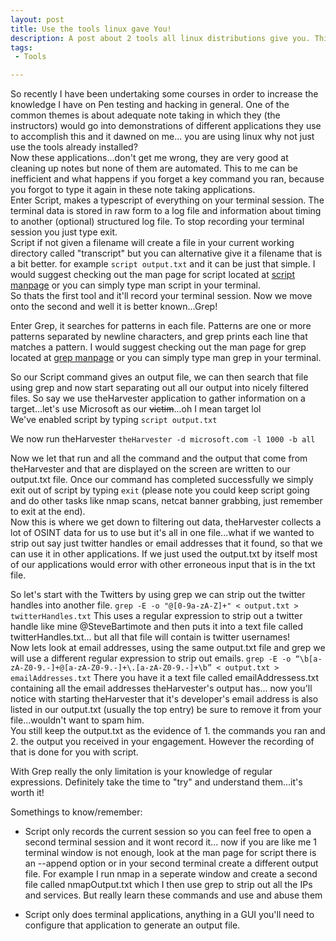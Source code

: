 ```yaml
---
layout: post
title: Use the tools linux gave You!
description: A post about 2 tools all linux distributions give you. This is handy for recording and extracting data. <br /><br />So recently I have been undertaking some courses in order to increase the knowledge I have on Pen testing and hacking in general. One of the common themes is about adequate note taking in which they (the instructors) would go into demonstrations of different applications they use to accomplish this and it dawned on me… you are using linux why not just use the tools already installed?
tags:
 - Tools

---
```

So recently I have been undertaking some courses in order to increase the knowledge I have on Pen testing and hacking in general. One of the common themes is about adequate note taking in which they (the instructors) would go into demonstrations of different applications they use to accomplish this and it dawned on me... you are using linux why not just use the tools already installed?<br />
Now these applications...don't get me wrong, they are very good at cleaning up notes but none of them are automated. This to me can be inefficient and what happens if you forget a key command you ran, because you forgot to type it again in these note taking applications.<br />
Enter Script, makes a typescript of everything on your terminal session. The terminal data is stored in raw form to a log file and information about timing to another (optional) structured log file. To stop recording your terminal session you just type exit. <br />
Script if not given a filename will create a file in your current working directory called "transcript" but you can alternative give it a filename that is a bit better. for example  `script output.txt` and it can be just that simple. I would suggest checking out the man page for script located at [script manpage](http://man7.org/linux/man-pages/man1/script.1.html) or you can simply type man script in your terminal.<br />
So thats the first tool and it'll record your terminal session. Now we move onto the second and well it is better known...Grep! 

Enter Grep, it searches for patterns in each file.  Patterns are one or more patterns separated by newline characters, and grep prints each line that matches a pattern. I would suggest checking out the man page for grep located at [grep manpage](http://www.man7.org/linux/man-pages/man1/grep.1.html) or you can simply type man grep in your terminal. 

So our Script command gives an output file, we can then search that file using grep and now start separating out all our output into nicely filtered files. So say we use theHarvester application to gather information on a target...let's use Microsoft as our ~~victim~~...oh I mean target lol
<br />
We've enabled script by typing `script output.txt` 

We now run theHarvester `theHarvester -d microsoft.com -l 1000 -b all`

Now we let that run and all the command and the output that come from theHarvester and that are displayed on the screen are written to our output.txt file. Once our command has completed successfully we simply exit out of script by typing `exit` (please note you could keep script going and do other tasks like nmap scans, netcat banner grabbing, just remember to exit at the end).
<br />
Now this is where we get down to filtering out data, theHarvester collects a lot of OSINT data for us to use but it's all in one file...what if we wanted to strip out say just twitter handles or email addresses that it found, so that we can use it in other applications. If we just used the output.txt by itself most of our applications would error with other erroneous input that is in the txt file. 

So let's start with the Twitters by using grep we can strip out the twitter handles into another file. `grep -E -o "@[0-9a-zA-Z]+" < output.txt > twitterHandles.txt` This uses a regular expression to strip out a twitter handle like mine @SteveBartimote and then puts it into a text file called twitterHandles.txt... but all that file will contain is twitter usernames!
<br />
Now lets look at email addresses, using the same output.txt file and grep we will use a different regular expression to strip out emails. `grep -E -o “\b[a-zA-Z0-9.-]+@[a-zA-Z0-9.-]+\.[a-zA-Z0-9.-]+\b” < output.txt > emailAddresses.txt` There you have it a text file called emailAddressess.txt containing all the email addresses theHarvester's output has... now you'll notice with starting theHarvester that it's developer's email address is also listed in our output.txt (usually the top entry) be sure to remove it from your file...wouldn't want to spam him.
<br /> You still keep the output.txt as the evidence of 1. the commands you ran and 2. the output you received in your engagement. However the recording of that is done for you with script.

With Grep really the only limitation is your knowledge of regular expressions. Definitely take the time to "try" and understand them...it's worth it!

Somethings to know/remember:
* Script only records the current session so you can feel free to open a second terminal session and it wont record it... now if you are like me 1 terminal window is not enough, look at the man page for script there is an --append option or in your second terminal create a different output file. For example I run nmap in a seperate window and create a second file called nmapOutput.txt which I then use grep to strip out all the IPs and services. But really learn these commands and use and abuse them

* Script only does terminal applications, anything in a GUI you'll need to configure that application to generate an output file.
